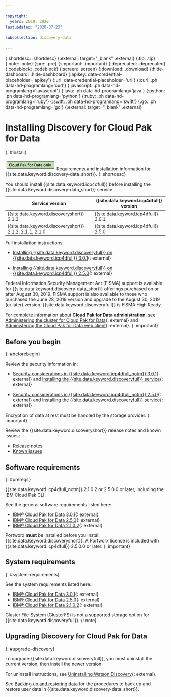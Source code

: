 ```yaml
---

copyright:
  years: 2019, 2020
lastupdated: "2020-07-23"

subcollection: discovery-data

---
```


{:shortdesc: .shortdesc}
{:external: target="_blank" .external}
{:tip: .tip}
{:note: .note}
{:pre: .pre}
{:important: .important}
{:deprecated: .deprecated}
{:codeblock: .codeblock}
{:screen: .screen}
{:download: .download}
{:hide-dashboard: .hide-dashboard}
{:apikey: data-credential-placeholder='apikey'} 
{:url: data-credential-placeholder='url'}
{:curl: .ph data-hd-programlang='curl'}
{:javascript: .ph data-hd-programlang='javascript'}
{:java: .ph data-hd-programlang='java'}
{:python: .ph data-hd-programlang='python'}
{:ruby: .ph data-hd-programlang='ruby'}
{:swift: .ph data-hd-programlang='swift'}
{:go: .ph data-hd-programlang='go'}
{:external: target="_blank" .external}


# Installing Discovery for Cloud Pak for Data
{: #install}

![Cloud Pak for Data only](images/cpdonly.png) Requirements and installation information for {{site.data.keyword.discovery-data_short}}.
{: shortdesc}

You should install {{site.data.keyword.icp4dfull}} before installing the {{site.data.keyword.discovery-data_short}} service.

| Service version | {{site.data.keyword.icp4dfull}} version |
| ---- | ----|
| {{site.data.keyword.discoveryshort}} 2.1.3 | {{site.data.keyword.icp4dfull}} 3.0.1 |
| {{site.data.keyword.discoveryshort}} 2.1.2, 2.1.1, 2.1.0 | {{site.data.keyword.icp4dfull}} 2.5.0 |

Full installation instructions: 

-  [Installing {{site.data.keyword.discoveryfull}} on {{site.data.keyword.icp4dfull}} 3.0.1](https://www.ibm.com/support/knowledgecenter/SSQNUZ_3.0.1/cpd/svc/watson/discovery-install.html){: external}

-  [Installing {{site.data.keyword.discoveryfull}} on {{site.data.keyword.icp4dfull}} 2.5.0](https://www.ibm.com/support/knowledgecenter/SSQNUZ_2.5.0/cpd/svc/watson/discovery-install.html){: external}


Federal Information Security Management Act (FISMA) support is available for {{site.data.keyword.discovery-data_short}} offerings purchased on or after August 30, 2019. FISMA support is also available to those who purchased the June 28, 2019 version and upgrade to the August 30, 2019 (or later) version. {{site.data.keyword.discoveryfull}} is FISMA High Ready.

For complete information about **Cloud Pak for Data administration**, see [Administering the cluster for Cloud Pak for Data](https://www.ibm.com/support/producthub/icpdata/docs/content/SSQNUZ_current/cpd/admin/admin-cluster.html){: external} and [Administering the Cloud Pak for Data web client](https://www.ibm.com/support/producthub/icpdata/docs/content/SSQNUZ_current/cpd/admin/admin-web-client.html){: external}.
{: important}


## Before you begin
{: #beforebegin}

Review the security information in:

  -  [Security considerations in {{site.data.keyword.icp4dfull_notm}} 3.0.1](https://www.ibm.com/support/knowledgecenter/SSQNUZ_3.0.1/cpd/plan/security.html){: external} and [Installing the {{site.data.keyword.discoveryfull}} service](https://www.ibm.com/support/knowledgecenter/SSQNUZ_3.0.1/cpd/svc/watson/discovery-install.html){: external}

  -  [Security considerations in {{site.data.keyword.icp4dfull_notm}} 2.5.0](https://www.ibm.com/support/knowledgecenter/SSQNUZ_2.5.0/cpd/plan/security.html){: external} and [Installing the {{site.data.keyword.discoveryfull}} service](https://www.ibm.com/support/knowledgecenter/SSQNUZ_2.5.0/cpd/svc/watson/discovery-install.html){: external}


Encryption of data at rest must be handled by the storage provider.
{: important}

Review the {{site.data.keyword.discoveryshort}} release notes and known issues:

  -  [Release notes](/docs/discovery-data?topic=discovery-data-release-notes)
  -  [Known issues](/docs/discovery-data?topic=discovery-data-known-issues)

## Software requirements
{: #prereqs}

{{site.data.keyword.icp4dfull_notm}} 2.1.0.2 or 2.5.0.0 or later, including the IBM Cloud Pak CLI.

See the general software requirements listed here:

  -  [IBM® Cloud Pak for Data 3.0.1](https://www.ibm.com/support/knowledgecenter/SSQNUZ_3.0.1/cpd/plan/rhos-reqs.html#rhos-reqs__software){: external} 
  -  [IBM® Cloud Pak for Data 2.5.0](https://www.ibm.com/support/knowledgecenter/SSQNUZ_2.5.0/cpd/plan/rhos-reqs.html#rhos-reqs__software){: external} 
  -  [IBM® Cloud Pak for Data 2.1.0.2](https://www.ibm.com/support/knowledgecenter/SSQNUZ_2.1.0/com.ibm.icpdata.doc/zen/install/preinstall-overview.html){: external}
 

Portworx **must** be installed before you install {{site.data.keyword.discoveryshort}}. A Portworx license is included with {{site.data.keyword.icp4dfull}} 2.5.0.0 or later.
{: important}

## System requirements
{: #system-requirements}

See the system requirements listed here:

  -  [IBM® Cloud Pak for Data 3.0.1](https://www.ibm.com/support/knowledgecenter/SSQNUZ_3.0.1/cpd/plan/rhos-reqs.html){: external} 
  -  [IBM® Cloud Pak for Data 2.5.0](https://www.ibm.com/support/knowledgecenter/SSQNUZ_2.5.0/cpd/plan/rhos-reqs.html){: external} 
  -  [IBM® Cloud Pak for Data 2.1.0.2](https://www.ibm.com/support/knowledgecenter/SSQNUZ_2.1.0/com.ibm.icpdata.doc/zen/install/preinstall-overview.html){: external}


Gluster File System (GlusterFS) is not a supported storage option for {{site.data.keyword.discoveryfull}}.
{: note}

## Upgrading Discovery for Cloud Pak for Data
{: #upgrade-discovery}

To upgrade {{site.data.keyword.discoveryfull}}, you must uninstall the current version, then install the newer version.

For uninstall instructions, see [Uninstalling Watson Discovery](https://www.ibm.com/support/knowledgecenter/SSQNUZ_3.0.1/cpd/svc/watson/discovery-uninstall.html){: external}.

See [Backing up and restoring data](/docs/discovery-data?topic=discovery-data-backup-restore) for the procedures to back up and restore user data in {{site.data.keyword.discovery-data_short}}.